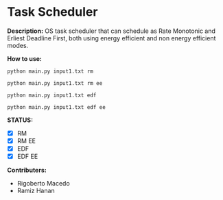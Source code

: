 # Task Scheduler

__Description:__
OS task scheduler that can schedule as Rate Monotonic and Erliest Deadline First, both using energy efficient and non energy efficient modes.

__How to use:__

```
python main.py input1.txt rm

python main.py input1.txt rm ee

python main.py input1.txt edf

python main.py input1.txt edf ee
```

__STATUS:__
- [X] RM
- [x] RM EE
- [x] EDF
- [x] EDF EE

__Contributers:__
- Rigoberto Macedo  
- Ramiz Hanan
